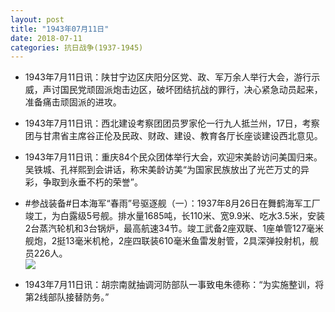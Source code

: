 ```yaml
---
layout: post
title: "1943年07月11日"
date: 2018-07-11
categories: 抗日战争(1937-1945)
---
```


<meta name="referrer" content="no-referrer" />

- 1943年7月11日讯：陕甘宁边区庆阳分区党、政、军万余人举行大会，游行示威，声讨国民党顽固派炮击边区，破坏团结抗战的罪行，决心紧急动员起来，准备痛击顽固派的进攻。 

- 1943年7月11日讯：西北建设考察团团员罗家伦一行九人抵兰州，17日，考察团与甘肃省主席谷正伦及民政、财政、建设、教育各厅长座谈建设西北意见。 

- 1943年7月11日讯：重庆84个民众团体举行大会，欢迎宋美龄访问美国归来。吴铁城、孔祥熙到会讲话，称宋美龄访美“为国家民族放出了光芒万丈的异彩，争取到永垂不朽的荣誉”。 

- #参战装备#日本海军“春雨”号驱逐舰（一）：1937年8月26日在舞鹤海军工厂竣工，为白露级5号舰。排水量1685吨，长110米、宽9.9米、吃水3.5米，安装2台蒸汽轮机和3台锅炉，最高航速34节。竣工武备2座双联、1座单管127毫米舰炮，2挺13毫米机枪，2座四联装610毫米鱼雷发射管，2具深弹投射机，舰员226人。 <br/><img src="https://wx1.sinaimg.cn/large/aca367d8ly1ft5oy5irvgj20dw0ko42l.jpg" />

- 1943年7月11日讯：胡宗南就抽调河防部队一事致电朱德称：“为实施整训，将第2线部队接替防务。” 

